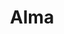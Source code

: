 ---
blog: https://blog.alma.fr/
linkedin: https://linkedin.com/company/alma-scop
logohandle: almafr
sort: alma
title: Alma
twitter: https://x.com/ScopAlma
website: https://www.alma.fr/
youtube: https://youtube.com/channel/UCyvfHOkOXfDQolyicdUasBw
---